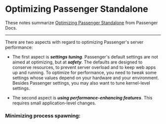 # Optimizing Passenger Standalone

These notes summarize [Optimizing Passenger Standalone](https://www.phusionpassenger.com/library/config/standalone/optimization/) from Passenger Docs. 

---

There are two aspects with regard to optimizing Passenger's server performance:

-   The first aspect is **_settings tuning_**. Passenger's default settings are not aimed at optimizing, but at **_safety_**. The defaults are designed to conserve resources, to prevent server overload and to keep web apps up and running. To optimize for performance, you need to tweak some settings whose values depend on your hardware and your environment.    
    Besides Passenger settings, you may also want to tune kernel-level settings.
    
-   The second aspect is **_using performance-enhancing features_**. This requires small application-level changes.

### Minimizing process spawning:

<!--stackedit_data:
eyJoaXN0b3J5IjpbMTUwNDM0ODUxN119
-->
